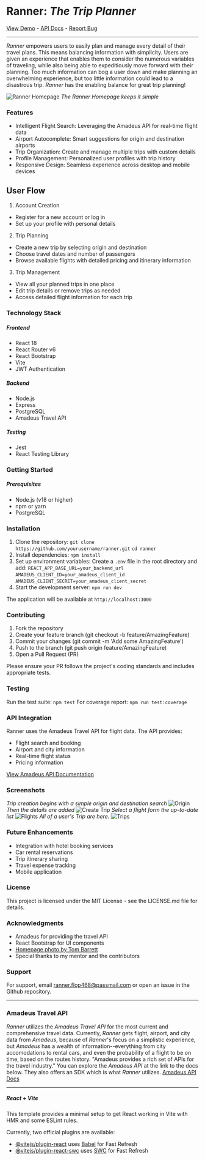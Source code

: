 # Ranner: *The Trip Planner*
[View Demo](https://capstone-2-frontend-zk5k.onrender.com) - [API Docs](https://developers.amadeus.com/self-service/apis-docs) - [Report Bug](ranner.flop468@passmail.com)


 ----

*Ranner* empowers users to easily plan and manage every detail of their travel plans. This means balancing information with simplicity. Users are given an experience that enables them to consider the numerous variables of traveling, while also being able to expeditiously move forward with their planning. Too much information can bog a user down and make planning an overwhelming experience, but too little information could lead to a disastrous trip. *Ranner* has the enabling balance for great trip planning! 

![Ranner Homepage](../Ranner-Frontend/src/assets/screenshots/Ranner-Homepage.png "Ranner Homepage")
*The Ranner Homepage keeps it simple*

### Features
- Intelligent Flight Search: Leveraging the Amadeus API for real-time flight data
- Airport Autocomplete: Smart suggestions for origin and destination airports
- Trip Organization: Create and manage multiple trips with custom details
- Profile Management: Personalized user profiles with trip history
- Responsive Design: Seamless experience across desktop and mobile devices

## User Flow

1. Account Creation
- Register for a new account or log in
- Set up your profile with personal details


2. Trip Planning
- Create a new trip by selecting origin and destination
- Choose travel dates and number of passengers
- Browse available flights with detailed pricing and itinerary information

3. Trip Management
- View all your planned trips in one place
- Edit trip details or remove trips as needed
- Access detailed flight information for each trip


### Technology Stack

##### Frontend

- React 18
- React Router v6
- React Bootstrap
- Vite
- JWT Authentication

##### Backend

- Node.js
- Express
- PostgreSQL
- Amadeus Travel API

##### Testing

- Jest
- React Testing Library

### Getting Started
##### Prerequisites

- Node.js (v18 or higher)
- npm or yarn
- PostgreSQL

### Installation

1. Clone the repository:
```git clone https://github.com/yourusername/ranner.git```
```cd ranner```
2. Install dependencies:
```npm install```
3. Set up environment variables: Create a `.env` file in the root directory and add:
```REACT_APP_BASE_URL=your_backend_url```
```AMADEUS_CLIENT_ID=your_amadeus_client_id```
```AMADEUS_CLIENT_SECRET=your_amadeus_client_secret```
4. Start the development server:
```npm run dev```

The application will be available at `http://localhost:3000`

### Contributing

1. Fork the repository
2. Create your feature branch (git checkout -b feature/AmazingFeature)
3. Commit your changes (git commit -m 'Add some AmazingFeature')
4. Push to the branch (git push origin feature/AmazingFeature)
5. Open a Pull Request (PR)

Please ensure your PR follows the project's coding standards and includes appropriate tests.

### Testing
Run the test suite:
```npm test```
For coverage report:
```npm run test:coverage```


### API Integration
Ranner uses the Amadeus Travel API for flight data. The API provides:

- Flight search and booking
- Airport and city information
- Real-time flight status
- Pricing information

[View Amadeus API Documentation](https://developers.amadeus.com/self-service/apis-docs)
### Screenshots
*Trip creation begins with a simple origin and destination search*
![Origin](../Ranner-Frontend/src/assets/screenshots/Ranner-Origin.png)
*Then the details are added*
![Create Trip](../Ranner-Frontend/src/assets/screenshots/Ranner-Create-Trip.png)
*Select a flight form the up-to-date list*
![Flights](../Ranner-Frontend/src/assets/screenshots/Ranner-Flight-Offers.png)
*All of a user's Trip are here.*
![Trips](../Ranner-Frontend/src/assets/screenshots/Ranner-Trips.png)

### Future Enhancements

- Integration with hotel booking services
- Car rental reservations
- Trip itinerary sharing
- Travel expense tracking
- Mobile application

### License
This project is licensed under the MIT License - see the LICENSE.md file for details.

### Acknowledgments
- Amadeus for providing the travel API
- React Bootstrap for UI components
- [Homepage photo by Tom Barrett](https://unsplash.com/photos/airplane-on-sky-during-golden-hour-M0AWNxnLaMw?utm_content=creditShareLink&utm_medium=referral&utm_source=unsplash)
- Special thanks to my mentor and the contributors

### Support
For support, email [ranner.flop468@passmail.com](ranner.flop468@passmail.com) or open an issue in the Github repository.

---

### Amadeus Travel API
*Ranner* utilizes the *Amadeus Travel API* for the most current and comprehensive travel data. Currently, *Ranner* gets flight, airport, and city data from *Amadeus*, because of *Ranner*'s focus on a simplistic experience, but *Amadeus* has a wealth of information--everything from city accomodations to rental cars, and even the probability of a flight to be on time, based on the routes history. 
"Amadeus provides a rich set of APIs for the travel industry."
You can explore the *Amadeus API* at the link to the docs below. They also offers an SDK which is what *Ranner* utilizes. 
[Amadeus API Docs](https://developers.amadeus.com/self-service/apis-docs)

---

##### React + Vite

This template provides a minimal setup to get React working in Vite with HMR and some ESLint rules.

Currently, two official plugins are available:

- [@vitejs/plugin-react](https://github.com/vitejs/vite-plugin-react/blob/main/packages/plugin-react/README.md) uses [Babel](https://babeljs.io/) for Fast Refresh
- [@vitejs/plugin-react-swc](https://github.com/vitejs/vite-plugin-react-swc) uses [SWC](https://swc.rs/) for Fast Refresh
